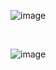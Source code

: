 ![image](https://user-images.githubusercontent.com/65271369/177378880-6cbfb8e4-85cd-4384-9a39-97673eaf3c0b.png)

<br>

![image](https://user-images.githubusercontent.com/65271369/177378975-279bdc35-6ace-470b-8820-0971f81fc30b.png)
